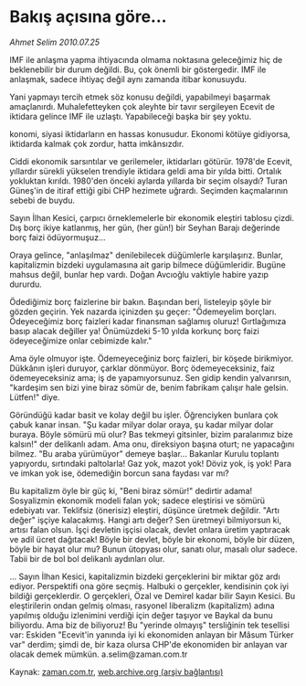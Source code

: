 # Bakış açısına göre...

*Ahmet Selim 2010.07.25*

<td class="columnist-detail">
<p>IMF ile anlaşma yapma ihtiyacında olmama noktasına geleceğimiz hiç de beklenebilir bir durum değildi. Bu, çok önemli bir göstergedir. IMF ile anlaşmak, sadece ihtiyaç değil aynı zamanda itibar konusuydu.</p>
<p>
<div id="haberMetinDiv">
<p>Yani yapmayı tercih etmek söz konusu değildi, yapabilmeyi başarmak amaçlanırdı. Muhalefetteyken çok aleyhte bir tavır sergileyen Ecevit de iktidara gelince IMF ile uzlaştı. Yapabileceği başka bir şey yoktu.
<p> konomi, siyasi iktidarların en hassas konusudur. Ekonomi kötüye gidiyorsa, iktidarda kalmak çok zordur, hatta imkânsızdır.
<p>Ciddi ekonomik sarsıntılar ve gerilemeler, iktidarları götürür. 1978'de Ecevit, yıllardır sürekli yükselen trendiyle iktidara geldi ama bir yılda bitti. Ortalık yokluktan kırıldı. 1980'den önceki aylarda yıllarda bir seçim olsaydı? Turan Güneş'in de itiraf ettiği gibi CHP hezimete uğrardı. Seçimden kaçmalarının sebebi de buydu.
<p>Sayın İlhan Kesici, çarpıcı örneklemelerle bir ekonomik eleştiri tablosu çizdi. Dış borç ikiye katlanmış, her gün, (her gün!) bir Seyhan Barajı değerinde borç faizi ödüyormuşuz...
<p>Oraya gelince, "anlaşılmaz" denilebilecek düğümlerle karşılaşırız. Bunlar, kapitalizmin bizdeki uygulamasına ait garip bilmece düğümleridir. Bugüne mahsus değil, bunlar hep vardı. Doğan Avcıoğlu vaktiyle habire yazıp dururdu.
<p>Ödediğimiz borç faizlerine bir bakın. Başından beri, listeleyip şöyle bir gözden geçirin. Yek nazarda içinizden şu geçer: "Ödemeyelim borçları. Ödeyeceğimiz borç faizleri kadar finansman sağlamış oluruz! Gırtlağımıza basıp alacak değiller ya! Önümüzdeki 5-10 yılda korkunç borç faizi ödeyeceğimize onlar cebimizde kalır."
<p>Ama öyle olmuyor işte. Ödemeyeceğiniz borç faizleri, bir köşede birikmiyor. Dükkânın işleri duruyor, çarklar dönmüyor. Borç ödemeyeceksiniz, faiz ödemeyeceksiniz ama; iş de yapamıyorsunuz. Sen gidip kendin yalvarırsın, "kardeşim sen bizi yine biraz sömür de, benim fabrikam çalışır hale gelsin. Lütfen!" diye.
<p>Göründüğü kadar basit ve kolay değil bu işler. Öğrenciyken bunlara çok çabuk kanar insan. "Şu kadar milyar dolar oraya, şu kadar milyar dolar buraya. Böyle sömürü mü olur? Bas tekmeyi gitsinler, bizim paralarımız bize kalsın!" der delikanlı adam. Ama onu, direksiyon başına oturt; ne yapacağını bilmez. "Bu araba yürümüyor" demeye başlar... Bakanlar Kurulu toplantı yapıyordu, sırtındaki paltolarla! Gaz yok, mazot yok! Döviz yok, iş yok! Para ve imkan yok ise, ödemediğin borcun sana faydası var mı?
<p>Bu kapitalizm öyle bir güç ki, "Beni biraz sömür!" dedirtir adama! Sosyalizmin ekonomik modeli falan yok; sadece eleştirisi ve sömürü edebiyatı var. Teklifsiz (önerisiz) eleştiri, düşünce üretmek değildir. "Artı değer" işçiye kalacakmış. Hangi artı değer? Sen üretmeyi bilmiyorsun ki, artısı falan olsun. İşçi devletin işçisi olacak, devlet onlara üretim yaptıracak ve adil ücret dağıtacak! Böyle bir devlet, böyle bir ekonomi, böyle bir düzen, böyle bir hayat olur mu? Bunun ütopyası olur, sanatı olur, masalı olur sadece. Tabii bir de bol bol delikanlı aydınları olur.
<p>... Sayın İlhan Kesici, kapitalizmin bizdeki gerçeklerini bir miktar göz ardı ediyor. Perspektifi ona göre seçmiş. Halbuki o gerçekler, kendisinin çok iyi bildiği gerçeklerdir. O gerçekleri, Özal ve Demirel kadar bilir Sayın Kesici. Bu eleştirilerin ondan gelmiş olması, rasyonel liberalizm (kapitalizm) adına yapılmış olduğu izlenimini verdiği için değer taşıyor ve Baykal da bunu biliyordu. Ama biz de biliyoruz! Bu "yerinde olmayış" tersliğinin tek tesellisi var: Eskiden "Ecevit'in yanında iyi ki ekonomiden anlayan bir Mâsum Türker var" derdim; şimdi de, bir kaza olursa CHP'de ekonomiden bir anlayan var olacak demek mümkün. a.selim@zaman.com.tr </p></p></p></p></p></p></p></p></p></p></div>
</p>
<a href="http://web.archive.org/web/20110105013909/mailto:a.selim@zaman.com.tr">
</a></td>

Kaynak: [zaman.com.tr](http://zaman.com.tr/yazar.do?yazino=1008517), [web.archive.org (arşiv bağlantısı)](http://web.archive.org/web/20110105013909/http://www.zaman.com.tr/yazar.do?yazino=1008517)
